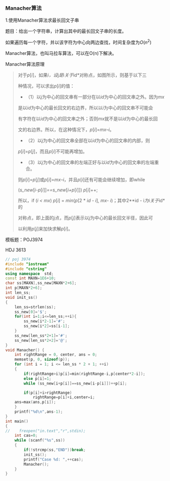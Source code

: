 ### Manacher算法

1.使用Manacher算法求最长回文子串

题目：给出一个字符串，计算出其中的最长回文子串的长度。

如果遍历每一个字符，并以该字符为中心向两边查找，时间复杂度为$O(n^2)$

Manacher算法，也叫马拉车算法，可以在O(n)下解决。



Manacher算法原理

> 对于*p*[*i*]，如果*i，设*j*是*i*关于*id*对称点，如图所示，则基于以下三
>
> 种情况，可以求出*p*[*i*]的值：
>
> * （1）以*j*为中心的回文串有一部分在以*id*为中心的回文串之外。因为*mx*
>
> 是以*id*为中心的最长回文的右边界，所以以*i*为中心的回文串不可能会
>
> 有字符在以*id*为中心的回文串之外；否则*mx*就不是以*id*为中心的最长回
>
> 文的右边界。所以，在这种情况下，*p*[*i*]=*mx–i*。 
>
> * （2）以*j*为中心的回文串全部在以*id*为中心的回文串的内部，则
>
> *p*[*i*]=*p*[*j*]，而且*p*[*i*]不可能再增加。
>
> * （3）以*j*为中心的回文串的左端正好与以*id*为中心的回文串的左端重合。
>
> 则*p*[*i*]=*p*[*j*]或*p*[*i*]=*mx–i*，并且*p*[*i*]还有可能会继续增加，即while 
>
> (*s_new*[*i-p*[*i*]]*==s_new*[*i+p*[*i*]]) *p*[*i*]++;
>
> 所以，if (*i < mx*) *p*[*i*] = *min*(*p*[2 * *id* - *i*], *mx- i*)；其中2**id - i*为*i*关于*id*的
>
> 对称点，即上面的*j*点，而*p*[*j*]表示以*j*为中心的最长回文半径，因此可
>
> 以利用*p*[*j*]来加快求解*p*[*i*]。





模板题：POJ3974

HDJ 3613

```c++
// poj 3974
#include "iostream"
#include "cstring"
using namespace  std;
const int MAXN=1E6+10;
char ss[MAXN],ss_new[MAXN*2+6];
int p[MAXN*2+6];
int len_ss;
void init_ss()
{
    len_ss=strlen(ss);
    ss_new[0]='$';
    for(int i=1;i<=len_ss;++i){
        ss_new[i*2-1]='#';
        ss_new[i*2]=ss[i-1];
    }
    ss_new[len_ss*2+1]='#';
    ss_new[len_ss*2+2]='@';
}
void Manacher() {
    int rightRange = 0, center, ans = 0;
    memset(p, 0, sizeof(p));
    for (int i = 1; i <= len_ss * 2 + 1; ++i)
    {
        if(rightRange>i)p[i]=min(rightRange-i,p[center*2-i]);
        else p[i]=1;
        while (ss_new[i+p[i]]==ss_new[i-p[i]])++p[i];

        if(p[i]+i>rightRange)
            rightRange=p[i]+i,center=i;
    ans=max(ans,p[i]);
    }
    printf("%d\n",ans-1);
}
int main()
{
//    freopen("in.text","r",stdin);
    int cas=0;
    while (scanf("%s",ss))
    {
        if(!strcmp(ss,"END"))break;
        init_ss();
        printf("Case %d: ",++cas);
        Manacher();
    }
}

```